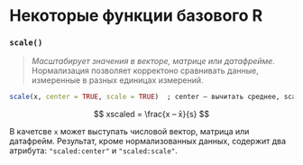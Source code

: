 # Некоторые функции базового R

### `scale()`
> *Масштабирует значения в векторе, матрице или датафрейме.*\
> Нормализация позволяет корректоно сравнивать данные, измеренные в разных единицах измерений.

```r
scale(x, center = TRUE, scale = TRUE)  ; center – вычитать среднее, scale – делить на станд. отклюнения.
```
$$
xscaled = \frac{x – x̄}{s}
$$

В качетсве `x` может выступать числовой вектор, матрица или датафрейм.
Результат, кроме нормализованных данных, содержит два атрибута: `"scaled:center"` и `"scaled:scale"`.


